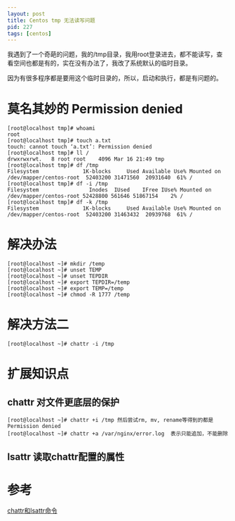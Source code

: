 ```yaml
---
layout: post
title: Centos tmp 无法读写问题
pid: 227
tags: [centos]
---
```

我遇到了一个奇葩的问题，我的/tmp目录，我用root登录进去，都不能读写，查看空间也都是有的，实在没有办法了，我改了系统默认的临时目录。

因为有很多程序都是要用这个临时目录的，所以，启动和执行，都是有问题的。

# 莫名其妙的 Permission denied

    [root@localhost tmp]# whoami
    root
    [root@localhost tmp]# touch a.txt
    touch: cannot touch ‘a.txt’: Permission denied
    [root@localhost tmp]# ll /
    drwxrwxrwt.   8 root root    4096 Mar 16 21:49 tmp
    [root@localhost tmp]# df /tmp
    Filesystem              1K-blocks     Used Available Use% Mounted on
    /dev/mapper/centos-root  52403200 31471560  20931640  61% /
    [root@localhost tmp]# df -i /tmp
    Filesystem                Inodes  IUsed    IFree IUse% Mounted on
    /dev/mapper/centos-root 52428800 561646 51867154    2% /
    [root@localhost tmp]# df -k /tmp
    Filesystem              1K-blocks     Used Available Use% Mounted on
    /dev/mapper/centos-root  52403200 31463432  20939768  61% /




# 解决办法

    [root@localhost ~]# mkdir /temp
    [root@localhost ~]# unset TEMP
    [root@localhost ~]# unset TEPDIR
    [root@localhost ~]# export TEPDIR=/temp
    [root@localhost ~]# export TEMP=/temp
    [root@localhost ~]# chmod -R 1777 /temp


# 解决方法二
    [root@localhost ~]# chattr -i /tmp


# 扩展知识点

## chattr 对文件更底层的保护
    [root@localhost ~]# chattr +i /tmp 然后尝试rm, mv, rename等得到的都是Permission denied
    [root@localhost ~]# chattr +a /var/nginx/error.log  表示只能追加，不能删除
    
## lsattr 读取chattr配置的属性

# 参考

[chattr和lsattr命令](http://www.cnblogs.com/sbaicl/archive/2012/11/15/2771564.html)

